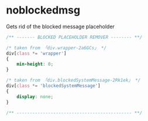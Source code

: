 # noblockedmsg
Gets rid of the blocked message placeholder

```css
/** ------- BLOCKED PLACEHOLDER REMOVER -------- **/

/* taken from 「div.wrapper-2a6GCs」 */
div[class *= 'wrapper'] 
{
    min-height: 0;
}

/* taken from 「div.blockedSystemMessage-2Rk1ek」 */
div[class *= 'blockedSystemMessage']
{
    display: none;
}

/** -------------------------------------------- **/
```
